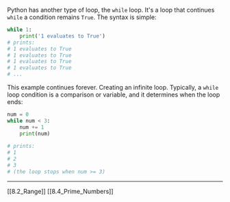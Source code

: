 Python has another type of loop, the `while` loop.
It's a loop that continues `while` a condition remains `True`.
The syntax is simple:

``` python
while 1:
	print('1 evaluates to True')
# prints:
# 1 evaluates to True
# 1 evaluates to True
# 1 evaluates to True
# 1 evaluates to True
# ...
```

This example continues forever. Creating an infinite loop.
Typically, a `while` loop condition is a comparison or variable, 
and it determines when the loop ends:

``` python
num = 0
while num < 3:
	num += 1
	print(num)
	
# prints:
# 1
# 2
# 3
# (the loop stops when num >= 3)
```

---
[[8.2_Range]]
[[8.4_Prime_Numbers]]


